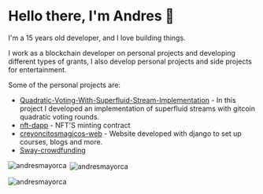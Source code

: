 <h1>Hello there, I'm Andres 👋</h1> 

I'm a 15 years old developer, and I love building things.

I work as a blockchain developer on personal projects and developing different types of grants, I also develop personal projects and side projects for entertainment.

Some of the personal projects are:

- [Quadratic-Voting-With-Superfluid-Stream-Implementation](https://github.com/andresmayorca/Quadratic-Voting-With-Superfluid-Stream) - In this project I developed an implementation of superfluid streams with gitcoin quadratic voting rounds.
- [nft-dapp](https://github.com/andresmayorca/nft-dapp/blob/main/contracts/MyNFT.sol) - NFT'S minting contract
- [creyoncitosmagicos-web](https://github.com/andresmayorca/creyoncitosmagicos-web) - Website developed with django to set up courses, blogs and more.
- [Sway-crowdfunding](https://github.com/andresmayorca/Crowdfunding-dapp)


<p><img align="left" src="https://github-readme-stats.vercel.app/api/top-langs?username=andresmayorca&show_icons=true&locale=en&layout=compact" alt="andresmayorca" /></p>

<p>&nbsp;<img align="center" src="https://github-readme-stats.vercel.app/api?username=andresmayorca&show_icons=true&locale=en" alt="andresmayorca" /></p>

<p><img align="center" src="https://github-readme-streak-stats.herokuapp.com/?user=andresmayorca&" alt="andresmayorca" /></p>
